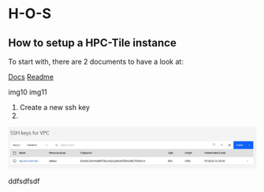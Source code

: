 # H-O-S
## How to setup a HPC-Tile instance

To start with, there are 2 documents to have a look at:

[Docs](https://cloud.ibm.com/docs/allowlist/hpc-service?topic=hpc-service-overview)
[Readme](https://cloud.ibm.com/catalog/architecture/deploy-arch-ibm-hpc-bf3c07f8-5a62-4289-8ea0-94dbb2b410e6-global/readme/terraform/terraform/abed6d29-ff41-47d8-9ed6-afc3f8131821-global)

img10
img11




1. Create a new ssh key
2. 

![Create key!](/img/img00.jpg)


ddfsdfsdf
